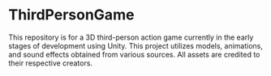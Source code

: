 # ThirdPersonGame
This repository is for a 3D third-person action game currently in the early stages of development using Unity. 
This project utilizes models, animations, and sound effects obtained from various sources. All assets are credited to their respective creators.
